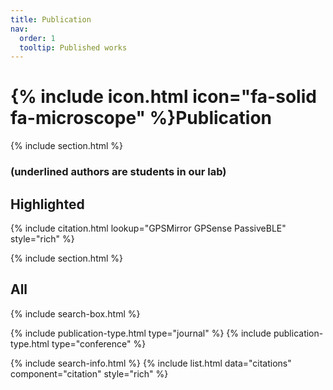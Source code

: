 ```yaml
---
title: Publication
nav:
  order: 1
  tooltip: Published works
---
```


# {% include icon.html icon="fa-solid fa-microscope" %}Publication

{% include section.html %}

### (underlined authors are students in our lab)

## Highlighted

{% include citation.html lookup="GPSMirror GPSense PassiveBLE" style="rich" %}

{% include section.html %}

## All

{% include search-box.html %}

{% include publication-type.html type="journal" %}
{% include publication-type.html type="conference" %}

{% include search-info.html %}
{% include list.html data="citations" component="citation" style="rich" %}

